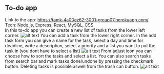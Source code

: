 ## To-do app 
Link to the app: https://tamk-4a00ez62-3001-group07.herokuapp.com/  
Tech: Node.js, Express, React, MySQL, CSS  
In this to-do app you can create a new list of tasks from the lower left corner.
![alt text](https://i.imgur.com/7ZVw8Yp.png)
You can add a task from the lower right corner. In the add task form you can give a name for the task, select a day and time for deadline, write a description, select a priority and a list you want to put the task in (you dont have to select a list)
![alt text](https://i.imgur.com/uMykJfi.png)
From adjust icon you can choose how to sort the tasks and select a list. You can also search tasks from search bar and mark tasks done/undone by pressing the checkmark button. Deleting tasks is possible aswell from the trash can button.
![alt text](https://i.imgur.com/fJng8RA.png)
